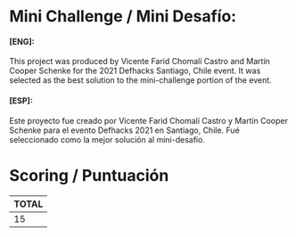 Mini Challenge / Mini Desafío:
======

#### [ENG]:
This project was produced by Vicente Farid Chomalí Castro and Martín Cooper Schenke for the 2021 Defhacks Santiago, Chile event. It was selected as the best solution to the mini-challenge portion of the event.

#### [ESP]:
Este proyecto fue creado por Vicente Farid Chomalí Castro y Martín Cooper Schenke para el evento Defhacks 2021 en Santiago, Chile. Fué seleccionado como la mejor solución al mini-desafío.

Scoring / Puntuación
======

TOTAL         |
------------- | 
15            |
